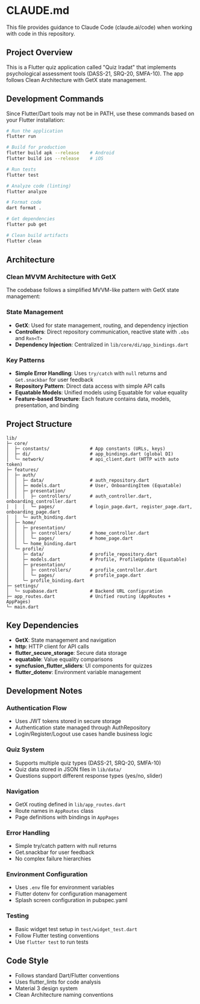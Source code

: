 # CLAUDE.md

This file provides guidance to Claude Code (claude.ai/code) when working with code in this repository.

## Project Overview

This is a Flutter quiz application called "Quiz Iradat" that implements psychological assessment tools (DASS-21, SRQ-20, SMFA-10). The app follows Clean Architecture with GetX state management.

## Development Commands

Since Flutter/Dart tools may not be in PATH, use these commands based on your Flutter installation:

```bash
# Run the application
flutter run

# Build for production
flutter build apk --release    # Android
flutter build ios --release    # iOS

# Run tests
flutter test

# Analyze code (linting)
flutter analyze

# Format code
dart format .

# Get dependencies
flutter pub get

# Clean build artifacts
flutter clean
```

## Architecture

### Clean MVVM Architecture with GetX
The codebase follows a simplified MVVM-like pattern with GetX state management:

### State Management
- **GetX**: Used for state management, routing, and dependency injection
- **Controllers**: Direct repository communication, reactive state with `.obs` and `Rxn<T>`
- **Dependency Injection**: Centralized in `lib/core/di/app_bindings.dart`

### Key Patterns
- **Simple Error Handling**: Uses `try/catch` with `null` returns and `Get.snackbar` for user feedback
- **Repository Pattern**: Direct data access with simple API calls
- **Equatable Models**: Unified models using Equatable for value equality
- **Feature-based Structure**: Each feature contains data, models, presentation, and binding

## Project Structure

```
lib/
├─ core/
│  ├─ constants/               # App constants (URLs, keys)
│  ├─ di/                      # app_bindings.dart (global DI)
│  └─ network/                 # api_client.dart (HTTP with auto token)
├─ features/
│  ├─ auth/
│  │  ├─ data/                 # auth_repository.dart
│  │  ├─ models.dart           # User, OnboardingItem (Equatable)
│  │  ├─ presentation/
│  │  │  ├─ controllers/       # auth_controller.dart, onboarding_controller.dart
│  │  │  └─ pages/             # login_page.dart, register_page.dart, onboarding_page.dart
│  │  └─ auth_binding.dart
│  ├─ home/
│  │  ├─ presentation/
│  │  │  ├─ controllers/       # home_controller.dart
│  │  │  └─ pages/             # home_page.dart
│  │  └─ home_binding.dart
│  └─ profile/
│     ├─ data/                 # profile_repository.dart
│     ├─ models.dart           # Profile, ProfileUpdate (Equatable)
│     ├─ presentation/
│     │  ├─ controllers/       # profile_controller.dart
│     │  └─ pages/             # profile_page.dart
│     └─ profile_binding.dart
├─ settings/
│  └─ supabase.dart            # Backend URL configuration
├─ app_routes.dart             # Unified routing (AppRoutes + AppPages)
└─ main.dart
```

## Key Dependencies

- **GetX**: State management and navigation
- **http**: HTTP client for API calls
- **flutter_secure_storage**: Secure data storage
- **equatable**: Value equality comparisons
- **syncfusion_flutter_sliders**: UI components for quizzes
- **flutter_dotenv**: Environment variable management

## Development Notes

### Authentication Flow
- Uses JWT tokens stored in secure storage
- Authentication state managed through AuthRepository
- Login/Register/Logout use cases handle business logic

### Quiz System
- Supports multiple quiz types (DASS-21, SRQ-20, SMFA-10)
- Quiz data stored in JSON files in `lib/data/`
- Questions support different response types (yes/no, slider)

### Navigation
- GetX routing defined in `lib/app_routes.dart`
- Route names in `AppRoutes` class
- Page definitions with bindings in `AppPages`

### Error Handling
- Simple try/catch pattern with null returns
- Get.snackbar for user feedback
- No complex failure hierarchies

### Environment Configuration
- Uses `.env` file for environment variables
- Flutter dotenv for configuration management
- Splash screen configuration in pubspec.yaml

### Testing
- Basic widget test setup in `test/widget_test.dart`
- Follow Flutter testing conventions
- Use `flutter test` to run tests

## Code Style
- Follows standard Dart/Flutter conventions
- Uses flutter_lints for code analysis
- Material 3 design system
- Clean Architecture naming conventions